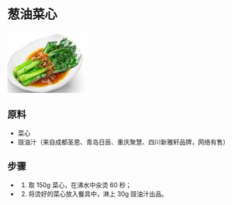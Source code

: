 # 葱油菜心

![葱油菜心](../images/葱油菜心.jpg)

## 原料

- 菜心
- 豉油汁（来自成都圣恩、青岛日辰、重庆聚慧、四川新雅轩品牌，网络有售）

## 步骤

- 1. 取 150g 菜心，在沸水中汆烫 60 秒；
- 2. 将烫好的菜心放入餐具中，淋上 30g 豉油汁出品。
